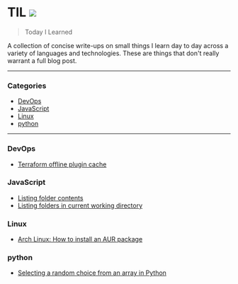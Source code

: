 # TIL ![](https://github.com/KernelPanicAUS/til/workflows/Node.js%20CI/badge.svg)

> Today I Learned

A collection of concise write-ups on small things I learn day to day across a
variety of languages and technologies. These are things that don't really
warrant a full blog post.

---

### Categories

* [DevOps](#DevOps)
* [JavaScript](#JavaScript)
* [Linux](#Linux)
* [python](#python)
---

### DevOps
- [Terraform offline plugin cache](DevOps/offline-plugin-cache.md)

### JavaScript
- [Listing folder contents](JavaScript/listing-folder-contents.md)
- [Listing folders in current working directory](JavaScript/listing-folders.md)

### Linux
- [Arch Linux: How to install an AUR package](Linux/arch-install-aur-package.md)

### python
- [Selecting a random choice from an array in Python](python/random_choice.md)

